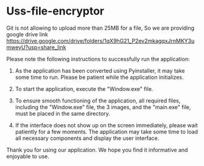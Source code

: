 # Uss-file-encryptor
Git is not allowing to upload more than 25MB for a file, So we are providing google drive link
https://drive.google.com/drive/folders/1qX9hG21_P2ev2mkagqxJrnMKY3umweyU?usp=share_link

Please note the following instructions to successfully run the application:

1. As the application has been converted using Pyinstaller, it may take some time to run. Please be patient while the application initializes.

2. To start the application, execute the "Window.exe" file.

3. To ensure smooth functioning of the application, all required files, including the "Window.exe" file, the 3 images, and the "main.exe" file, must be placed in the same directory.

4. If the interface does not show up on the screen immediately, please wait patiently for a few moments. The application may take some time to load all necessary components and display the user interface.

Thank you for using our application. We hope you find it informative and enjoyable to use.
